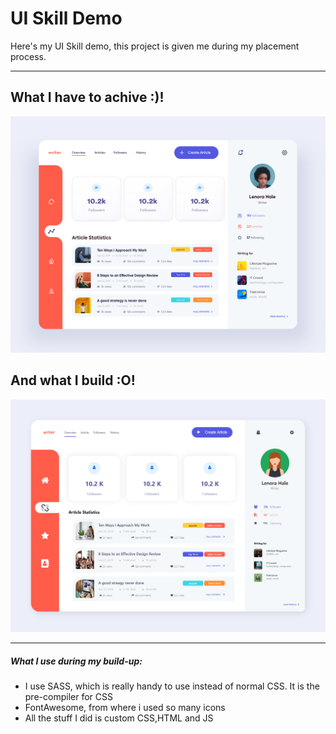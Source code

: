 # UI Skill Demo

Here's my UI Skill demo, this project is given me during my placement process.

---

## What I have to achive :)!

![given by company](pic.png)

## And what I build :O!

![Build by me](here_mine.png)

---

##### What I use during my build-up:

- I use SASS, which is really handy to use instead of normal CSS. It is the pre-compiler for CSS
- FontAwesome, from where i used so many icons
- All the stuff I did is custom CSS,HTML and JS
